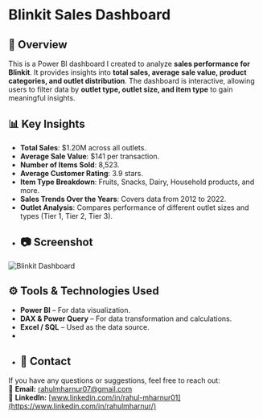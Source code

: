 # Blinkit Sales Dashboard  
## 📌 Overview  
This is a Power BI dashboard I created to analyze **sales performance for Blinkit**. It provides insights into **total sales, average sale value, product categories, and outlet distribution**. The dashboard is interactive, allowing users to filter data by **outlet type, outlet size, and item type** to gain meaningful insights.  
## 📊 Key Insights  
- **Total Sales**: $1.20M across all outlets.  
- **Average Sale Value**: $141 per transaction.  
- **Number of Items Sold**: 8,523.  
- **Average Customer Rating**: 3.9 stars.  
- **Item Type Breakdown**: Fruits, Snacks, Dairy, Household products, and more.  
- **Sales Trends Over the Years**: Covers data from 2012 to 2022.  
- **Outlet Analysis**: Compares performance of different outlet sizes and types (Tier 1, Tier 2, Tier 3).
- ## 📷 Screenshot  
![Blinkit Dashboard](https://raw.githubusercontent.com/your-username/Blinkit-Dashboard/main/Screenshot.png)

## ⚙️ Tools & Technologies Used  
- **Power BI** – For data visualization.  
- **DAX & Power Query** – For data transformation and calculations.  
- **Excel / SQL** – Used as the data source.
- 
- ## 📩 Contact  
 If you have any questions or suggestions, feel free to reach out:  
  📧 **Email:** [rahulmharnur07@gmail.com](mailto:rahulmharnur07@gmail.com)   
🔗 **LinkedIn:** [www.linkedin.com/in/rahul-mharnur01](https://www.linkedin.com/in/rahulmharnur/)
  
